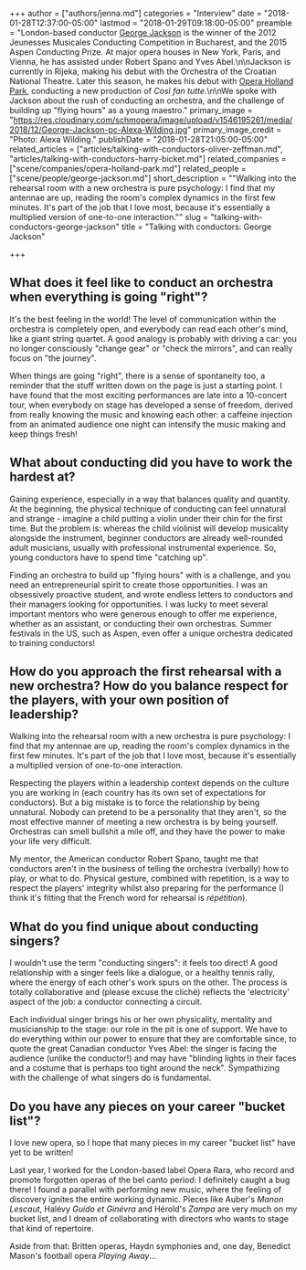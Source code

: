 +++
author = ["authors/jenna.md"]
categories = "Interview"
date = "2018-01-28T12:37:00-05:00"
lastmod = "2018-01-29T09:18:00-05:00"
preamble = "London-based conductor [George Jackson](/scene/people/george-jackson/) is the winner of the 2012 Jeunesses Musicales Conducting Competition in Bucharest, and the 2015 Aspen Conducting Prize. At major opera houses in New York, Paris, and Vienna, he has assisted under Robert Spano and Yves Abel.\n\nJackson is currently in Rijeka, making his debut with the Orchestra of the  Croatian National Theatre. Later this season, he makes his debut with [Opera Holland Park](/scene/companies/opera-holland-park/), conducting a new production of *Così fan tutte*.\n\nWe spoke with Jackson about the rush of conducting an orchestra, and the challenge of building up \"flying hours\" as a young maestro."
primary_image = "https://res.cloudinary.com/schmopera/image/upload/v1546195261/media/2018/12/George-Jackson-pc-Alexa-Wilding.jpg"
primary_image_credit = "Photo: Alexa Wilding."
publishDate = "2018-01-28T21:05:00-05:00"
related_articles = ["articles/talking-with-conductors-oliver-zeffman.md", "articles/talking-with-conductors-harry-bicket.md"]
related_companies = ["scene/companies/opera-holland-park.md"]
related_people = ["scene/people/george-jackson.md"]
short_description = "&quot;Walking into the rehearsal room with a new orchestra is pure psychology: I find that my antennae are up, reading the room&#039;s complex dynamics in the first few minutes.  It&#039;s part of the job that I love most, because it&#039;s essentially a multiplied version of one-to-one interaction.&quot;"
slug = "talking-with-conductors-george-jackson"
title = "Talking with conductors: George Jackson"

+++
## What does it feel like to conduct an orchestra when everything is going "right"?

It's the best feeling in the world!  The level of communication within the orchestra is completely open, and everybody can read each other's mind, like a giant string quartet.  A good analogy is probably with driving a car: you no longer consciously "change gear" or "check the mirrors", and can really focus on "the journey".

When things are going "right", there is a sense of spontaneity too, a reminder that the stuff written down on the page is just a starting point.  I have found that the most exciting performances are late into a 10-concert tour, when everybody on stage has developed a sense of freedom, derived from really knowing the music and knowing each other: a caffeine injection from an animated audience one night can intensify the music making and keep things fresh!

## What about conducting did you have to work the hardest at?

Gaining experience, especially in a way that balances quality and quantity.  At the beginning, the physical technique of conducting can feel unnatural and strange - imagine a child putting a violin under their chin for the first time.  But the problem is: whereas the child violinist will develop musicality alongside the instrument, beginner conductors are already well-rounded adult musicians, usually with professional instrumental experience.  So, young conductors have to spend time "catching up".

Finding an orchestra to build up "flying hours" with is a challenge, and you need an entrepreneurial spirit to create those opportunities.  I was an obsessively proactive student, and wrote endless letters to conductors and their managers looking for opportunities.  I was lucky to meet several important mentors who were generous enough to offer me experience, whether as an assistant, or conducting their own orchestras.  Summer festivals in the US, such as Aspen, even offer a unique orchestra dedicated to training conductors!

## How do you approach the first rehearsal with a new orchestra? How do you balance respect for the players, with your own position of leadership?

Walking into the rehearsal room with a new orchestra is pure psychology: I find that my antennae are up, reading the room's complex dynamics in the first few minutes.  It's part of the job that I love most, because it's essentially a multiplied version of one-to-one interaction.

Respecting the players within a leadership context depends on the culture you are working in (each country has its own set of expectations for conductors).  But a big mistake is to force the relationship by being unnatural.  Nobody can pretend to be a personality that they aren't, so the most effective manner of meeting a new orchestra is by being yourself.  Orchestras can smell bullshit a mile off, and they have the power to make your life very difficult.

My mentor, the American conductor Robert Spano, taught me that conductors aren't in the business of telling the orchestra (verbally) how to play, or what to do.  Physical gesture, combined with repetition, is a way to respect the players' integrity whilst also preparing for the performance (I think it's fitting that the French word for rehearsal is *répétition*).

## What do you find unique about conducting singers?

I wouldn't use the term "conducting singers": it feels too direct! A good relationship with a singer feels like a dialogue, or a healthy tennis rally, where the energy of each other's work spurs on the other.  The process is totally collaborative and (please excuse the cliché) reflects the 'electricity' aspect of the job: a conductor connecting a circuit.

Each individual singer brings his or her own physicality, mentality and musicianship to the stage: our role in the pit is one of support.  We have to do everything within our power to ensure that they are comfortable since, to quote the great Canadian conductor Yves Abel: the singer is facing the audience (unlike the conductor!) and may have "blinding lights in their faces and a costume that is perhaps too tight around the neck".  Sympathizing with the challenge of what singers do is fundamental.

## Do you have any pieces on your career "bucket list"?

I love new opera, so I hope that many pieces in my career "bucket list" have yet to be written!

Last year, I worked for the London-based label Opera Rara, who record and promote forgotten operas of the bel canto period: I definitely caught a bug there! I found a parallel with performing new music, where the feeling of discovery ignites the entire working dynamic.  Pieces like Auber's *Manon Lescaut*, Halévy *Guido et Ginévra* and Hérold's *Zampa* are very much on my bucket list, and I dream of collaborating with directors who wants to stage that kind of repertoire.

Aside from that: Britten operas, Haydn symphonies and, one day, Benedict Mason's football opera *Playing Away*…